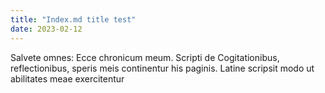 ```yaml
---
title: "Index.md title test"
date: 2023-02-12
---
```

Salvete omnes: Ecce chronicum meum.  Scripti de Cogitationibus, reflectionibus, speris meis continentur his paginis.  Latine scripsit modo ut abilitates meae exercitentur

